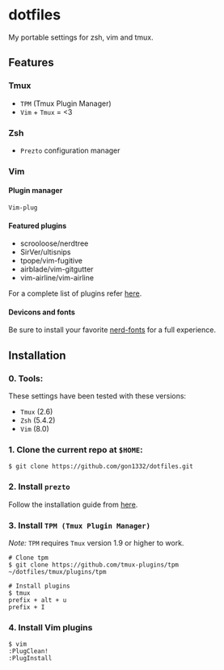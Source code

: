 # dotfiles
My portable settings for zsh, vim and tmux.

## Features
### Tmux
  * `TPM` (Tmux Plugin Manager)
  * `Vim` + `Tmux` = <3

### Zsh
  * `Prezto` configuration manager

### Vim
#### Plugin manager
`Vim-plug`

#### Featured plugins
  * scrooloose/nerdtree
  * SirVer/ultisnips
  * tpope/vim-fugitive
  * airblade/vim-gitgutter
  * vim-airline/vim-airline

For a complete list of plugins refer [here](https://github.com/gon1332/dotfiles/blob/master/vim/config/init.vimrc).

#### Devicons and fonts
Be sure to install your favorite [nerd-fonts](https://github.com/ryanoasis/nerd-fonts) for a full experience.

## Installation
### 0. Tools:
These settings have been tested with these versions:
  * `Tmux` (2.6)
  * `Zsh` (5.4.2)
  * `Vim` (8.0)

### 1. Clone the current repo at `$HOME`:
~~~
$ git clone https://github.com/gon1332/dotfiles.git
~~~

### 2. Install `prezto`
Follow the installation guide from [here](https://github.com/sorin-ionescu/prezto).

### 3. Install `TPM (Tmux Plugin Manager)`
*Note:* `TPM` requires `Tmux` version 1.9 or higher to work.
~~~
# Clone tpm
$ git clone https://github.com/tmux-plugins/tpm ~/dotfiles/tmux/plugins/tpm

# Install plugins
$ tmux
prefix + alt + u
prefix + I
~~~

### 4. Install Vim plugins
~~~
$ vim
:PlugClean!
:PlugInstall
~~~
